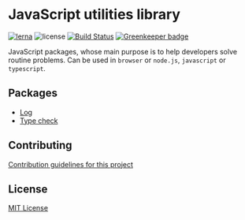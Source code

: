 # JavaScript utilities library

[![lerna](https://img.shields.io/badge/maintained%20with-lerna-cc00ff.svg)](https://lerna.js.org/)
![license](https://img.shields.io/github/license/vitalishapovalov/js-utilities.svg)
[![Build Status](https://travis-ci.org/vitalishapovalov/js-utilities.svg?branch=master)](https://travis-ci.org/vitalishapovalov/js-utilities) [![Greenkeeper badge](https://badges.greenkeeper.io/vitalishapovalov/js-utilities.svg)](https://greenkeeper.io/)

JavaScript packages, whose main purpose is to help developers solve routine problems. Can be used in `browser` or `node.js`, `javascript` or `typescript`.

## Packages

* [Log](./packages/log)
* [Type check](./packages/typecheck)

## Contributing

[Contribution guidelines for this project](./CONTRIBUTING.md)

## License

[MIT License](./LICENSE)